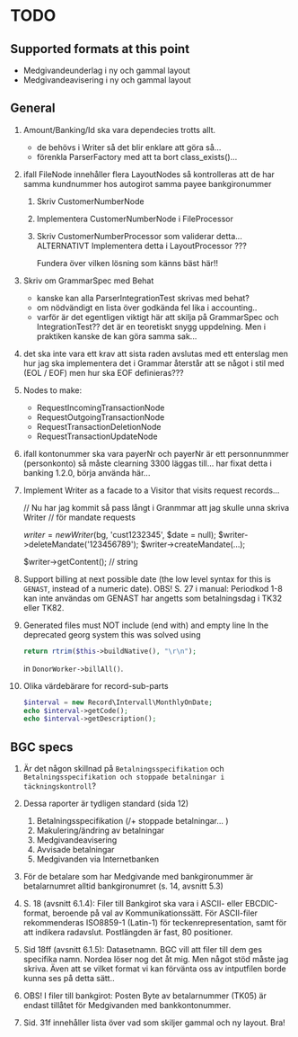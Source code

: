 TODO
====

Supported formats at this point
-------------------------------
* Medgivandeunderlag i ny och gammal layout
* Medgivandeavisering i ny och gammal layout

General
-------
1. Amount/Banking/Id ska vara dependecies trotts allt.
   - de behövs i Writer så det blir enklare att göra så...
   - förenkla ParserFactory med att ta bort class_exists()...

1. ifall FileNode innehåller flera LayoutNodes så kontrolleras att de har
   samma kundnummer hos autogirot
   samma payee bankgironummer

   1) Skriv CustomerNumberNode
   2) Implementera CustomerNumberNode i FileProcessor
   3) Skriv CustomerNumberProcessor som validerar detta...
      ALTERNATIVT
      Implementera detta i LayoutProcessor ???

      Fundera över vilken lösning som känns bäst här!!

1. Skriv om GrammarSpec med Behat
    - kanske kan alla ParserIntegrationTest skrivas med behat?
    - om nödvändigt en lista över godkända fel lika i accounting..
    - varför är det egentligen viktigt här att skilja på GrammarSpec och IntegrationTest??
      det är en teoretiskt snygg uppdelning. Men i praktiken kanske de kan göra samma sak...

1. det ska inte vara ett krav att sista raden avslutas med ett enterslag
   men hur jag ska implementera det i Grammar återstår att se
   något i stil med
   (EOL / EOF)
   men hur ska EOF definieras???

1. Nodes to make:
    - RequestIncomingTransactionNode
    - RequestOutgoingTransactionNode
    - RequestTransactionDeletionNode
    - RequestTransactionUpdateNode

1. ifall kontonummer ska vara payerNr och payerNr är ett personnunmmer (personkonto)
   så måste clearning 3300 läggas till...
   har fixat detta i banking 1.2.0, börja använda här...

1. Implement Writer as a facade to a Visitor that visits request records...

   // Nu har jag kommit så pass långt i Granmmar att jag skulle unna skriva Writer
   // för mandate requests

   $writer = new Writer($bg, 'cust1232345', $date = null);
   $writer->deleteMandate('123456789');
   $writer->createMandate(...);

   $writer->getContent(); // string

1. Support billing at next possible date (the low level syntax for
   this is `GENAST`, instead of a numeric date). OBS! S. 27 i manual: Periodkod
   1-8 kan inte användas om GENAST har angetts som betalningsdag i TK32 eller TK82.

1. Generated files must NOT include (end with) and empty line
   In the deprecated georg system this was solved using
   ```php
   return rtrim($this->buildNative(), "\r\n");
   ```
   in `DonorWorker->billAll()`.

1. Olika värdebärare for record-sub-parts
    ```php
    $interval = new Record\Intervall\MonthlyOnDate;
    echo $interval->getCode();
    echo $interval->getDescription();
    ```

BGC specs
---------
1. Är det någon skillnad på `Betalningsspecifikation` och
   `Betalningsspecifikation och stoppade betalningar i täckningskontroll`?

1. Dessa raporter är tydligen standard (sida 12)
   1. Betalningsspecifikation (/+ stoppade betalningar...   )
   1. Makulering/ändring av betalningar
   1. Medgivandeavisering
   1. Avvisade betalningar
   1. Medgivanden via Internetbanken

1. För de betalare som har Medgivande med bankgironummer är betalarnumret alltid
   bankgironumret (s. 14, avsnitt 5.3)

1. S. 18 (avsnitt 6.1.4): Filer till Bankgirot ska vara i ASCII- eller EBCDIC-format,
   beroende på val av Kommunikationssätt. För ASCII-filer rekommenderas ISO8859-1
   (Latin-1) för teckenrepresentation, samt <CRLF> för att indikera radavslut.
   Postlängden är fast, 80 positioner.

1. Sid 18ff (avsnitt 6.1.5): Datasetnamn. BGC vill att filer till dem ges specifika
   namn. Nordea löser nog det åt mig. Men något stöd måste jag skriva. Även att
   se vilket format vi kan förvänta oss av intputfilen borde kunna ses på detta
   sätt..

1. OBS! I filer till bankgirot: Posten Byte av betalarnummer (TK05) är endast
   tillåtet för Medgivanden med bankkontonummer.

1. Sid. 31f innehåller lista över vad som skiljer gammal och ny layout. Bra!
